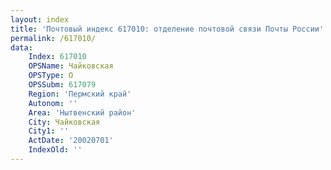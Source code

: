 ```yaml
---
layout: index
title: 'Почтовый индекс 617010: отделение почтовой связи Почты России'
permalink: /617010/
data:
    Index: 617010
    OPSName: Чайковская
    OPSType: О
    OPSSubm: 617079
    Region: 'Пермский край'
    Autonom: ''
    Area: 'Нытвенский район'
    City: Чайковская
    City1: ''
    ActDate: '20020701'
    IndexOld: ''
---
```

